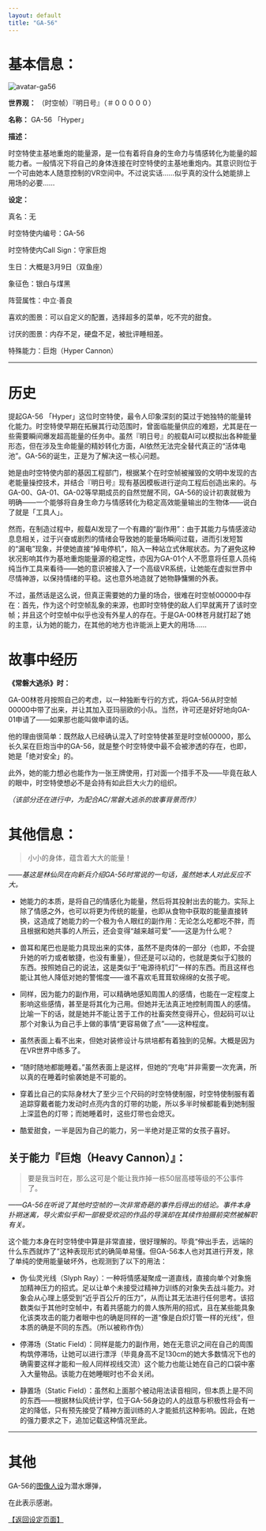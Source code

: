 ```yaml
---
layout: default
title: "GA-56"
---
```


# 基本信息： #

![avatar-ga56](../assets/img/ga56-thumb.png)

**世界观：** （时空帧）『明日号』（＃０００００）

**名称：** GA-56 「Hyper」

**描述：**

时空特使主基地重炮的能量源，是一位有着将自身的生命力与情感转化为能量的超能力者。一般情况下将自己的身体连接在时空特使的主基地重炮内。其意识则位于一个可由她本人随意控制的VR空间中。不过说实话……似乎真的没什么她能排上用场的必要……

**设定：**

真名：无

时空特使内编号：GA-56

时空特使内Call Sign：守家巨炮

生日：大概是3月9日（双鱼座）

象征色：银白与煤黑

阵营属性：中立·善良

喜欢的图景：可以自定义的配置，选择超多的菜单，吃不完的甜食。

讨厌的图景：内存不足，硬盘不足，被批评睡相差。

特殊能力：巨炮（Hyper Cannon）



----------



# 历史 #

提起GA-56 「Hyper」这位时空特使，最令人印象深刻的莫过于她独特的能量转化能力。时空特使早期在拓展其行动范围时，曾面临能量供应的难题，尤其是在一些需要瞬间爆发超高能量的任务中。虽然『明日号』的舰载AI可以模拟出各种能量形态，但在涉及生命能量的精妙转化方面，AI依然无法完全替代真正的“活体电池”。GA-56的诞生，正是为了解决这一核心问题。

她是由时空特使内部的基因工程部门，根据某个在时空帧被摧毁的文明中发现的古老能量操控技术，并结合『明日号』现有基因模板进行逆向工程后创造出来的。与GA-00、GA-01、GA-02等早期成员的自然觉醒不同，GA-56的设计初衷就极为明确——一个能够将自身生命力与情感转化为稳定高效能量输出的生物体——说白了就是「工具人」。

然而，在制造过程中，舰载AI发现了一个有趣的“副作用”：由于其能力与情感波动息息相关，过于兴奋或剧烈的情绪会导致她的能量场瞬间过载，进而引发短暂的“漏电”现象，并使她直接“掉电停机”，陷入一种站立式休眠状态。为了避免这种状况影响其作为基地重炮能量源的稳定性，亦因为GA-01个人不愿意将任意人员纯纯当作工具来看待——她的意识被接入了一个高级VR系统，让她能在虚拟世界中尽情神游，以保持情绪的平稳。这也意外地造就了她物静慵懒的外表。

不过，虽然话是这么说，但真正需要她的力量的场合，很难在时空帧00000中存在：首先，作为这个时空帧乱象的来源，也即时空特使的敌人们早就离开了该时空帧；并且这个时空帧中似乎也没有外星人的存在。于是GA-00林苍月就打起了她的主意，认为她的能力，在其他的地方也许能派上更大的用场……

# 故事中经历 #

**《常磐大逃杀》时：**

GA-00林苍月按照自己的考虑，以一种独断专行的方式，将GA-56从时空帧00000中带了出来，并让其加入亚玛丽欧的小队。当然，许可还是好好地向GA-01申请了——如果那也能叫做申请的话。

他的理由很简单：既然敌人已经确认混入了时空特使甚至是时空帧00000，那么长久呆在巨炮当中的GA-56，就是整个时空特使中最不会被渗透的存在，也即，她是「绝对安全」的。

此外，她的能力想必也能作为一张王牌使用，打对面一个措手不及——毕竟在敌人的眼中，时空特使想必不是会持有如此巨大火力的组织。

*（该部分还在进行中，为配合AC/常磐大逃杀的故事背景而作）*

# 其他信息： #

> 小小的身体，蕴含着大大的能量！

*——基这是林仙凤在向新兵介绍GA-56时常说的一句话，虽然她本人对此反应不大。*

- 她能力的本质，是将自己的情感化为能量，然后将其投射出去的能力。实际上除了情感之外，也可以将更为传统的能量，也即从食物中获取的能量直接转换，这造成了她能力的一个极为令人眼红的副作用：无论怎么吃都吃不胖，而且根据和她共事的人所云，还会变得“越来越可爱”——这是为什么呢？

- 兽耳和尾巴也是能力具现出来的实体，虽然不是肉体的一部分（也即，不会提升她的听力或者敏捷，也没有重量），但还是可以动的，也就是类似于幻肢的东西。按照她自己的说法，这是类似于“电源待机灯”一样的东西。而且这样也能让其他人降低对她的警惕度——谁不喜欢毛茸茸软绵绵的女孩子呢。

- 同样，因为能力的副作用，可以精确地感知周围人的感情，也能在一定程度上影响这些感情，甚至是将其化为己用。但她并无法真正地控制周围人的感情。比喻一下的话，就是她并不能让苦于工作的社畜突然变得开心，但起码可以让那个对象认为自己手上做的事情“更容易做了点”——这种程度。

- 虽然表面上看不出来，但她对装修设计与烘培都有着独到的见解。大概是因为在VR世界中练多了。

- “随时随地都能睡着。”虽然表面上是这样，但她的“充电”并非需要一次充满，所以真的在睡着时偷袭她是不可能的。

- 穿着比自己的实际身材大了至少三个尺码的时空特使制服，时空特使制服有着追踪穿戴者能力发动时点亮内含的灯带的功能，所以多半时候都能看到她制服上深蓝色的灯带；而她睡着时，这些灯带也会熄灭。

- 酷爱甜食，一半是因为自己的能力，另一半绝对是正常的女孩子喜好。

## 关于能力『巨炮（Heavy Cannon）』： ##

> 要是我当时在，那么这可是个能让我炸掉一栋50层高楼等级的不公事件了。

*——GA-56在听说了其他时空帧的一次非常奇葩的事件后得出的结论。事件本身扑朔迷离，导火索似乎和一部极受欢迎的作品的导演却在其续作拍摄前突然被解职有关。*

这个能力本身在时空特使中算是非常直接，很好理解的。毕竟“伸出手去，远端的什么东西就炸了”这种表现形式的确简单易懂。但GA-56本人也对其进行开发，除了单纯的使用能量破坏外，也观测到了以下的用法：

- 伪·仙灵光线（Slyph Ray）：一种将情感凝聚成一道直线，直接向单个对象施加精神压力的招式。足以让单个未接受过精神力训练的对象失去战斗能力。对象会从心理上感受到“近乎百公斤的压力”，从而让其无法进行任何思考。该招数类似于其他时空帧中，有着共感能力的兽人族所用的招式，且在某些能具象化该类攻击的能力者眼中也的确是同样的一道“像是白炽灯管一样的光线”，但本质的确是不同的东西。（所以被称作伪）

- 停滞场（Static Field）：同样是能力的副作用，她在无意识之间在自己的周围构筑停滞场，让她可以进行漂浮（毕竟身高不足130cm的她大多数情况下也的确需要这样才能和一般人同样视线交流）这个能力也能让她在自己的口袋中塞入大量物品。该能力在她睡眠时也不会关闭。

- 静置场（Static Field）：虽然和上面那个被动用法读音相同，但本质上是不同的东西——根据林仙风统计学，位于GA-56身边的人的战意与积极性将会有一定的降低，只有预先接受了精神方面训练的人才能抵抗这种影响。因此，在她的强力要求之下，追加记载这种情况至此。


----------


# 其他 #

GA-56的[图像人设](https://www.pixiv.net/artworks/94377254)为潜水爆弹，

在此表示感谢。

[【返回设定页面】](https://amarillonmc.github.io/Settings/)